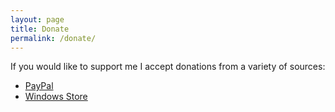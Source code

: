 ```yaml
---
layout: page
title: Donate
permalink: /donate/
---
```


If you would like to support me I accept donations from a variety of sources:

- [PayPal](https://www.paypal.com/cgi-bin/webscr?cmd=_s-xclick&hosted_button_id=AUHBN4MDWNJAG)
- [Windows Store](https://www.microsoft.com/en-us/store/p/hexchat/9nrrbgttm4j2)
